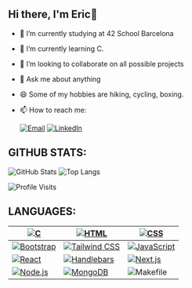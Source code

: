 ## Hi there, I'm Eric👋

- 🔭 I’m currently studying at 42 School Barcelona
- 🌱 I’m currently learning C.
- 👯 I’m looking to collaborate on all possible projects
- 💬 Ask me about anything
- 😄 Some of my hobbies are hiking, cycling, boxing.
- 📫 How to reach me:
  
   [![Email](https://img.shields.io/badge/-Email-0A66C2?style=for-the-badge&logo=gmail&logoColor=white)](mailto:eric.riviere.ponsa@gmail.com)
   [![LinkedIn](https://img.shields.io/badge/-LinkedIn-0A66C2?style=for-the-badge&logo=linkedin&logoColor=white)](https://www.linkedin.com/in/ericriviereponsa)

## GITHUB STATS:

![GitHub Stats](https://github-readme-stats.vercel.app/api?username=EricRiviere&show_icons=true&theme=radical)
![Top Langs](https://github-readme-stats.vercel.app/api/top-langs/?username=EricRiviere&layout=compact&theme=radical)

![Profile Visits](https://komarev.com/ghpvc/?username=EricRiviere&color=blueviolet)

## LANGUAGES:

| [![C](https://img.shields.io/badge/C-00599C?style=for-the-badge&logo=c&logoColor=white)](#) | [![HTML](https://img.shields.io/badge/HTML-E34F26?style=for-the-badge&logo=html5&logoColor=white)](#) | [![CSS](https://img.shields.io/badge/CSS-1572B6?style=for-the-badge&logo=css3&logoColor=white)](#) |
|---|---|---|
| [![Bootstrap](https://img.shields.io/badge/Bootstrap-7952B3?style=for-the-badge&logo=bootstrap&logoColor=white)](#) | [![Tailwind CSS](https://img.shields.io/badge/Tailwind_CSS-06B6D4?style=for-the-badge&logo=tailwind-css&logoColor=white)](#) | [![JavaScript](https://img.shields.io/badge/JavaScript-F7DF1E?style=for-the-badge&logo=javascript&logoColor=black)](#) |
| [![React](https://img.shields.io/badge/React-61DAFB?style=for-the-badge&logo=react&logoColor=black)](#) | [![Handlebars](https://img.shields.io/badge/Handlebars.js-000000?style=for-the-badge&logo=handlebarsdotjs&logoColor=white)](#) | [![Next.js](https://img.shields.io/badge/Next.js-000000?style=for-the-badge&logo=nextdotjs&logoColor=white)](#) |
| [![Node.js](https://img.shields.io/badge/Node.js-339933?style=for-the-badge&logo=nodedotjs&logoColor=white)](#) | [![MongoDB](https://img.shields.io/badge/MongoDB-47A248?style=for-the-badge&logo=mongodb&logoColor=white)](#) | ![Makefile](https://img.shields.io/badge/Makefile-00599C?style=for-the-badge&logo=make&logoColor=white) |
